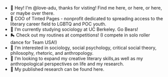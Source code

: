 - 👋 Hey! I’m @love-adu, thanks for visting! Find me here, or here, or here, or maybe over there.
- 📖 COO of Tinted Pages - nonprofit dedicated to spreading access to the literary career field to LGBTQ and POC youth.
- 🌱 I’m currently studying sociology at UC Berkeley. Go Bears!
- 🛼 Check out my routines at competitions! (I compete in solo roller dance for Team USA!)
- 👀 I’m interested in sociology, social psychology, critical social theory, philosophy, rhetoric, and anthropology.
- 💞️ I’m looking to expand my creative literary skills,as well as my anthropological perspectives on life and my research.
- 🦾 My published research can be found here.
<!---
love-adu/love-adu is a ✨ special ✨ repository because its `README.md` (this file) appears on your GitHub profile.
You can click the Preview link to take a look at your changes.
--->
